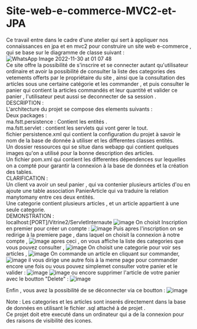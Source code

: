 # Site-web-e-commerce-MVC2-et-JPA
Ce travail entre dans le cadre d'une atelier qui sert à appliquer nos connaissances en jpa et en mvc2 pour construire un site web e-commerce , qui se base sur le diagramme de classe suivant :
![WhatsApp Image 2022-11-30 at 01 07 48](https://user-images.githubusercontent.com/85033376/204676363-75a35b9c-5fb9-4553-8e4e-0362b1aba201.jpeg)  
Ce site offre la possibilité de s'inscrire et se connecter autant qu'utilisateur ordinaire et avoir la possibilité de consulter la liste des categories des vetements    offerts par le propriétaire du site , ainsi que la consultation des articles sous une certaine catégorie et les commander , et puis consulter le panier qui contient la   articles commandés et leur quantité et valider ce panier , l'utilisateur peut aussi se deconnecter de sa session .  
DESCRIPTION :  
L'architecture du projet se compose des elements suivants :  
Deux packages :   
ma.fstt.persistence : Contient les entités .  
ma.fstt.servlet : contient les servlets qui vont gerer le tout.  
fichier persistence.xml qui contient la configuration du projet à savoir le nom de la base de donnée à utiliser et les differentes classes entités.  
Un dossier ressources qui se situe dans webapp qui contient quelques images qu'on a utilisé pour la bonne description des articles.  
Un fichier pom.xml qui contient les differentes dépendences sur lequelles on a compté pour garantir la connexion à la base de données et la création des tables.  
CLARIFICATION :  
Un client va avoir un seul panier , qui va contenier plusieurs articles d'ou en ajoute une table association PanierArticle qui va traduire la relation manytomany entre ces deux entités.  
Une categorie contient plusieurs articles , et un article appartient à une seule categorie.  
DEMONSTRATION :  
localhost:[PORT]/Vitrine2/ServletInternaute
![image](https://user-images.githubusercontent.com/85033376/204678365-017b042b-24ac-4f5f-bc17-3de689bb898d.png)
On choisit Inscription en premier pour créer un compte : 
![image](https://user-images.githubusercontent.com/85033376/204678459-9298e162-2c05-45b0-ad3d-ffd23acae92c.png)
Puis apres l'inscription on se redirige à la premiere page , dans laquel on choisit la connexion à notre compte ,
![image](https://user-images.githubusercontent.com/85033376/204678580-f6362c94-a3bb-49a3-af82-e63cd91b2024.png)
apres ceci , on vous affiche la liste des categories que vous pouvez consulter ,
![image](https://user-images.githubusercontent.com/85033376/204678702-71886763-4b3f-41f5-918d-4e20c58f2f13.png)
On choisit une categorie pour voir ses articles ,
![image](https://user-images.githubusercontent.com/85033376/204678778-03c8c15d-5114-4b18-bbc5-d2ba6552dfd4.png)
On commande un article en cliquant sur commander,
![image](https://user-images.githubusercontent.com/85033376/204678841-e7e99d10-07e2-4d25-8730-5f64be4cc061.png)
il vous dirige une autre fois à la meme page pour commander encore une fois ou vous pouvez simplemet consulter votre panier et le valider :
![image](https://user-images.githubusercontent.com/85033376/204678919-94a28ab1-fa98-412e-83e4-a3850fd8df92.png)
![image](https://user-images.githubusercontent.com/85033376/204678939-9b96a1b1-dc61-4cc3-9e74-3ae4c7b89c96.png)
ou encore supprimer l'article de votre panier avec le boutton "Delete" :
![image](https://user-images.githubusercontent.com/85033376/204679277-0ee37a0f-90ed-408e-8192-e7bc775c2260.png)

Enfin , vous avez la possibilité de se déconnecter via ce boutton :
![image](https://user-images.githubusercontent.com/85033376/204679047-afd60bde-fb08-4b4f-8e49-49081164cb00.png)


Note :
Les categories et les articles sont inserés directement dans la base de données en utilisant le fichier .sql attaché à de projet .  
Ce projet doit etre executé dans un ordinateur qui a de la connexion pour des raisons de visibilité des icones.  
